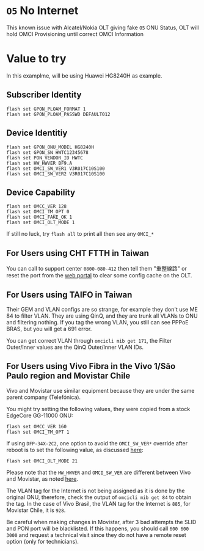 # `O5` No Internet
This known issue with Alcatel/Nokia OLT giving fake `O5` ONU Status, OLT will hold OMCI Provisioning until correct OMCI Information

# Value to try
In this examplme, will be using Huawei HG8240H as example.

## Subscriber Identity
```
flash set GPON_PLOAM_FORMAT 1
flash set GPON_PLOAM_PASSWD DEFAULT012
```

## Device Identitiy
```
flash set GPON_ONU_MODEL HG8240H
flash set GPON_SN HWTC12345678
flash set PON_VENDOR_ID HWTC
flash set HW_HWVER BF9.A
flash set OMCI_SW_VER1 V3R017C10S100
flash set OMCI_SW_VER2 V3R017C10S100
```

## Device Capability
```
flash set OMCC_VER 128
flash set OMCI_TM_OPT 0
flash set OMCI_FAKE_OK 1
flash set OMCI_OLT_MODE 1
```

If still no luck, try `flash all` to print all then see any `OMCI_*`

## For Users using CHT FTTH in Taiwan
You can call to support center `0800-080-412` then tell them "重整線路" or reset the port from the [web portal](https://my.cht.com.tw/Trouble) to clear some config cache on the OLT.

## For Users using TAIFO in Taiwan
Their GEM and VLAN configs are so strange, for example they don't use ME 84 to filter VLAN.
They are using QinQ, and they are trunk all VLANs to ONU and filtering nothing.
If you tag the wrong VLAN, you still can see PPPoE BRAS, but you will get a 691 error.

You can get correct VLAN through ```omcicli mib get 171```, the  Filter Outer/Inner values are the QinQ Outer/Inner VLAN IDs.

## For Users using Vivo Fibra in the Vivo 1/São Paulo region and Movistar Chile
Vivo and Movistar use similar equipment because they are under the same parent company (Telefónica).

You might try setting the following values, they were copied from a stock EdgeCore GG-11000 ONU:
```
flash set OMCC_VER 160
flash set OMCI_TM_OPT 1
```
If using `DFP-34X-2C2`, one option to avoid the `OMCI_SW_VER*` override after reboot is to set the following value, as discussed [here](https://github.com/Anime4000/RTL960x/issues/30#issuecomment-1146604684):
```
flash set OMCI_OLT_MODE 21
```
Please note that the `HW_HWVER` and `OMCI_SW_VER` are different between Vivo and Movistar, as noted [here](https://github.com/Anime4000/RTL960x/blob/main/Docs/Stock_ONU.md).

The VLAN tag for the Internet is not being assigned as it is done by the original ONU, therefore, check the output of `omcicli mib get 84` to obtain the tag. In the case of Vivo Brasil, the VLAN tag for the Internet is `885`, for Movistar Chile, it is `928`.

Be careful when making changes in Movistar, after 3 bad attempts the SLID and PON port will be blacklisted. If this happens, you should call `600 600 3000` and request a technical visit since they do not have a remote reset option (only for technicians).